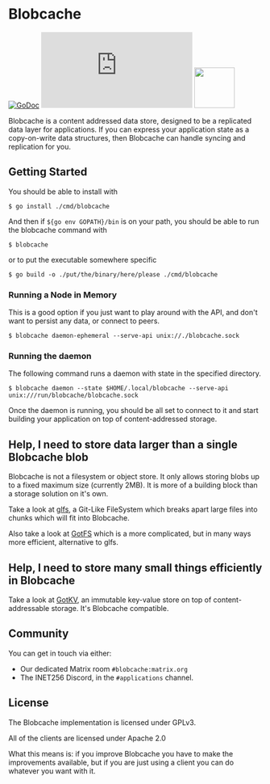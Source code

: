 # Blobcache

[![GoDoc](https://godoc.org/github.com/blobcache/blobcache?status.svg)](http://godoc.org/github.com/blobcache/blobcache)
![Matrix](https://img.shields.io/matrix/blobcache:matrix.org?label=%23blobcache%3Amatrix.org&logo=matrix)
[<img src="https://discord.com/assets/cb48d2a8d4991281d7a6a95d2f58195e.svg" width="80">](https://discord.gg/TWy6aVWJ7f)

Blobcache is a content addressed data store, designed to be a replicated data layer for applications.
If you can express your application state as a copy-on-write data structures, then Blobcache can handle syncing and replication for you.

## Getting Started
You should be able to install with
```shell
$ go install ./cmd/blobcache
```

And then if `${go env GOPATH}/bin` is on your path, you should be able to run the blobcache command with
```shell
$ blobcache 
```

or to put the executable somewhere specific
```shell
$ go build -o ./put/the/binary/here/please ./cmd/blobcache 
```

### Running a Node in Memory
This is a good option if you just want to play around with the API, and don't want to persist any data, or connect to peers.

```shell
$ blobcache daemon-ephemeral --serve-api unix://./blobcache.sock
```

### Running the daemon
The following command runs a daemon with state in the specified directory. 
```shell
$ blobcache daemon --state $HOME/.local/blobcache --serve-api unix:///run/blobcache/blobcache.sock
```

Once the daemon is running, you should be all set to connect to it and start building your application on top of content-addressed storage.

## Help, I need to store data larger than a single Blobcache blob
Blobcache is not a filesystem or object store.  It only allows storing blobs up to a fixed maximum size (currently 2MB).
It is more of a building block than a storage solution on it's own.
 
Take a look at [glfs](https://github.com/blobcache/glfs), a Git-Like FileSystem which breaks apart large files into chunks which will fit into Blobcache.

Also take a look at [GotFS](https://github.com/gotvc/got/tree/master/pkg/gotfs) which is a more complicated, but in many ways more efficient, alternative to glfs.

## Help, I need to store many small things efficiently in Blobcache
Take a look at [GotKV](https://github.com/gotvc/got/tree/master/pkg/gotkv), an immutable key-value store on top of content-addressable storage.
It's Blobcache compatible.

## Community
You can get in touch via either:
- Our dedicated Matrix room `#blobcache:matrix.org`
- The INET256 Discord, in the `#applications` channel.

## License
The Blobcache implementation is licensed under GPLv3.

All of the clients are licensed under Apache 2.0

What this means is: if you improve Blobcache you have to make the improvements available, but if you are just using a client you can do whatever you want with it.
